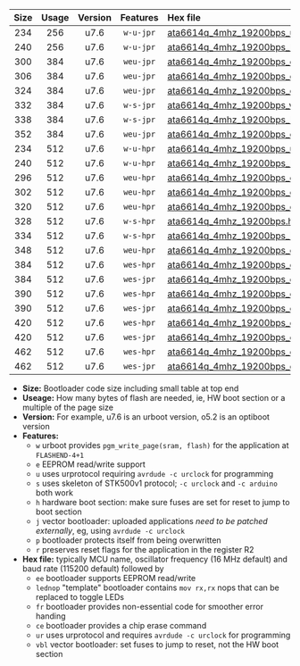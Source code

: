 |Size|Usage|Version|Features|Hex file|
|:-:|:-:|:-:|:-:|:--|
|234|256|u7.6|`w-u-jpr`|[ata6614q_4mhz_19200bps_ur_vbl.hex](https://raw.githubusercontent.com/stefanrueger/urboot/main/ata6614q_4mhz_19200bps_ur_vbl.hex)|
|240|256|u7.6|`w-u-jpr`|[ata6614q_4mhz_19200bps_lednop_ur_vbl.hex](https://raw.githubusercontent.com/stefanrueger/urboot/main/ata6614q_4mhz_19200bps_lednop_ur_vbl.hex)|
|300|384|u7.6|`weu-jpr`|[ata6614q_4mhz_19200bps_ee_ur_vbl.hex](https://raw.githubusercontent.com/stefanrueger/urboot/main/ata6614q_4mhz_19200bps_ee_ur_vbl.hex)|
|306|384|u7.6|`weu-jpr`|[ata6614q_4mhz_19200bps_ee_lednop_ur_vbl.hex](https://raw.githubusercontent.com/stefanrueger/urboot/main/ata6614q_4mhz_19200bps_ee_lednop_ur_vbl.hex)|
|324|384|u7.6|`weu-jpr`|[ata6614q_4mhz_19200bps_ee_lednop_fr_ur_vbl.hex](https://raw.githubusercontent.com/stefanrueger/urboot/main/ata6614q_4mhz_19200bps_ee_lednop_fr_ur_vbl.hex)|
|332|384|u7.6|`w-s-jpr`|[ata6614q_4mhz_19200bps_vbl.hex](https://raw.githubusercontent.com/stefanrueger/urboot/main/ata6614q_4mhz_19200bps_vbl.hex)|
|338|384|u7.6|`w-s-jpr`|[ata6614q_4mhz_19200bps_lednop_vbl.hex](https://raw.githubusercontent.com/stefanrueger/urboot/main/ata6614q_4mhz_19200bps_lednop_vbl.hex)|
|352|384|u7.6|`weu-jpr`|[ata6614q_4mhz_19200bps_ee_lednop_fr_ce_ur_vbl.hex](https://raw.githubusercontent.com/stefanrueger/urboot/main/ata6614q_4mhz_19200bps_ee_lednop_fr_ce_ur_vbl.hex)|
|234|512|u7.6|`w-u-hpr`|[ata6614q_4mhz_19200bps_ur.hex](https://raw.githubusercontent.com/stefanrueger/urboot/main/ata6614q_4mhz_19200bps_ur.hex)|
|240|512|u7.6|`w-u-hpr`|[ata6614q_4mhz_19200bps_lednop_ur.hex](https://raw.githubusercontent.com/stefanrueger/urboot/main/ata6614q_4mhz_19200bps_lednop_ur.hex)|
|296|512|u7.6|`weu-hpr`|[ata6614q_4mhz_19200bps_ee_ur.hex](https://raw.githubusercontent.com/stefanrueger/urboot/main/ata6614q_4mhz_19200bps_ee_ur.hex)|
|302|512|u7.6|`weu-hpr`|[ata6614q_4mhz_19200bps_ee_lednop_ur.hex](https://raw.githubusercontent.com/stefanrueger/urboot/main/ata6614q_4mhz_19200bps_ee_lednop_ur.hex)|
|320|512|u7.6|`weu-hpr`|[ata6614q_4mhz_19200bps_ee_lednop_fr_ur.hex](https://raw.githubusercontent.com/stefanrueger/urboot/main/ata6614q_4mhz_19200bps_ee_lednop_fr_ur.hex)|
|328|512|u7.6|`w-s-hpr`|[ata6614q_4mhz_19200bps.hex](https://raw.githubusercontent.com/stefanrueger/urboot/main/ata6614q_4mhz_19200bps.hex)|
|334|512|u7.6|`w-s-hpr`|[ata6614q_4mhz_19200bps_lednop.hex](https://raw.githubusercontent.com/stefanrueger/urboot/main/ata6614q_4mhz_19200bps_lednop.hex)|
|348|512|u7.6|`weu-hpr`|[ata6614q_4mhz_19200bps_ee_lednop_fr_ce_ur.hex](https://raw.githubusercontent.com/stefanrueger/urboot/main/ata6614q_4mhz_19200bps_ee_lednop_fr_ce_ur.hex)|
|384|512|u7.6|`wes-hpr`|[ata6614q_4mhz_19200bps_ee.hex](https://raw.githubusercontent.com/stefanrueger/urboot/main/ata6614q_4mhz_19200bps_ee.hex)|
|384|512|u7.6|`wes-jpr`|[ata6614q_4mhz_19200bps_ee_vbl.hex](https://raw.githubusercontent.com/stefanrueger/urboot/main/ata6614q_4mhz_19200bps_ee_vbl.hex)|
|390|512|u7.6|`wes-hpr`|[ata6614q_4mhz_19200bps_ee_lednop.hex](https://raw.githubusercontent.com/stefanrueger/urboot/main/ata6614q_4mhz_19200bps_ee_lednop.hex)|
|390|512|u7.6|`wes-jpr`|[ata6614q_4mhz_19200bps_ee_lednop_vbl.hex](https://raw.githubusercontent.com/stefanrueger/urboot/main/ata6614q_4mhz_19200bps_ee_lednop_vbl.hex)|
|420|512|u7.6|`wes-hpr`|[ata6614q_4mhz_19200bps_ee_lednop_fr.hex](https://raw.githubusercontent.com/stefanrueger/urboot/main/ata6614q_4mhz_19200bps_ee_lednop_fr.hex)|
|420|512|u7.6|`wes-jpr`|[ata6614q_4mhz_19200bps_ee_lednop_fr_vbl.hex](https://raw.githubusercontent.com/stefanrueger/urboot/main/ata6614q_4mhz_19200bps_ee_lednop_fr_vbl.hex)|
|462|512|u7.6|`wes-hpr`|[ata6614q_4mhz_19200bps_ee_lednop_fr_ce.hex](https://raw.githubusercontent.com/stefanrueger/urboot/main/ata6614q_4mhz_19200bps_ee_lednop_fr_ce.hex)|
|462|512|u7.6|`wes-jpr`|[ata6614q_4mhz_19200bps_ee_lednop_fr_ce_vbl.hex](https://raw.githubusercontent.com/stefanrueger/urboot/main/ata6614q_4mhz_19200bps_ee_lednop_fr_ce_vbl.hex)|

- **Size:** Bootloader code size including small table at top end
- **Useage:** How many bytes of flash are needed, ie, HW boot section or a multiple of the page size
- **Version:** For example, u7.6 is an urboot version, o5.2 is an optiboot version
- **Features:**
  + `w` urboot provides `pgm_write_page(sram, flash)` for the application at `FLASHEND-4+1`
  + `e` EEPROM read/write support
  + `u` uses urprotocol requiring `avrdude -c urclock` for programming
  + `s` uses skeleton of STK500v1 protocol; `-c urclock` and `-c arduino` both work
  + `h` hardware boot section: make sure fuses are set for reset to jump to boot section
  + `j` vector bootloader: uploaded applications *need to be patched externally*, eg, using `avrdude -c urclock`
  + `p` bootloader protects itself from being overwritten
  + `r` preserves reset flags for the application in the register R2
- **Hex file:** typically MCU name, oscillator frequency (16 MHz default) and baud rate (115200 default) followed by
  + `ee` bootloader supports EEPROM read/write
  + `lednop` "template" bootloader contains `mov rx,rx` nops that can be replaced to toggle LEDs
  + `fr` bootloader provides non-essential code for smoother error handing
  + `ce` bootloader provides a chip erase command
  + `ur` uses urprotocol and requires `avrdude -c urclock` for programming
  + `vbl` vector bootloader: set fuses to jump to reset, not the HW boot section
